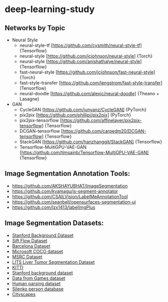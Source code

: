 # deep-learning-study

## Networks by Topic
- Neural Style
  + neural-style-tf [https://github.com/cysmith/neural-style-tf] {Tensorflow}
  + neural-style [https://github.com/jcjohnson/neural-style] {Torch}
  + neural-style [https://github.com/anishathalye/neural-style] {Tensorflow}
  + fast-neural-style [https://github.com/jcjohnson/fast-neural-style] {Torch}
  + fast-style-transfer [https://github.com/lengstrom/fast-style-transfer] (Tensorflow)
  + neural-doodle [https://github.com/alexjc/neural-doodle] {Theano + Lasagne}
- GAN
  + CycleGAN [https://github.com/junyanz/CycleGAN] {PyTorch}
  + pix2pix [https://github.com/phillipi/pix2pix] {PyTorch}
  + pix2pix-tensorflow [https://github.com/affinelayer/pix2pix-tensorflow] {Tensorflow}
  + DCGAN-tensorflow [https://github.com/carpedm20/DCGAN-tensorflow] {Tensorflow}
  + StackGAN [https://github.com/hanzhanggit/StackGAN] {Tensorflow}
  + Tensorflow-MultiGPU-VAE-GAN [https://github.com/timsainb/Tensorflow-MultiGPU-VAE-GAN] {Tensorflow}


## Image Segmentation Annotation Tools:

  + https://github.com/AKSHAYUBHAT/ImageSegmentation
  + https://github.com/kyamagu/js-segment-annotator
  + https://github.com/CSAILVision/LabelMeAnnotationTool
  + https://github.com/seanbell/opensurfaces-segmentation-ui
  + https://github.com/lzx1413/labelImgPlus
	
	
## Image Segmentation Datasets:

  + [Stanford Background Dataset](http://dags.stanford.edu/projects/scenedataset.html)
  + [Sift Flow Dataset](http://people.csail.mit.edu/celiu/SIFTflow/)
  + [Barcelona Dataset](http://www.cs.unc.edu/~jtighe/Papers/ECCV10/)
  + [Microsoft COCO dataset](http://mscoco.org/)
  + [MSRC Dataset](http://research.microsoft.com/en-us/projects/objectclassrecognition/)
  + [LITS Liver Tumor Segmentation Dataset](https://competitions.codalab.org/competitions/15595)
  + [KITTI](http://www.cvlibs.net/datasets/kitti/eval_road.php)
  + [Stanford background dataset](http://dags.stanford.edu/projects/scenedataset.html)
  + [Data from Games dataset](https://download.visinf.tu-darmstadt.de/data/from_games/)
  + [Human parsing dataset](https://github.com/lemondan/HumanParsing-Dataset)
  + [Silenko person database](https://github.com/Maxfashko/CamVid)
  + [Cityscapes](https://www.cityscapes-dataset.com/)




